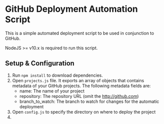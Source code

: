 # GitHub Deployment Automation Script

This is a simple automated deployment script to be used in conjunction to GitHub.

NodeJS >= v10.x is required to run this script.

## Setup & Configuration

1. Run `npm install` to download dependencies.
2. Open `projects.js` file. It exports an array of objects that contains metadata of your GitHub projects. The following metadata fields are:
	- name: The name of your project
	- repository: The repository URL (omit the http://github.com)
	- branch_to_watch: The branch to watch for changes for the automatic deployment
3. Open `config.js` to specify the directory on where to deploy the project
4. 